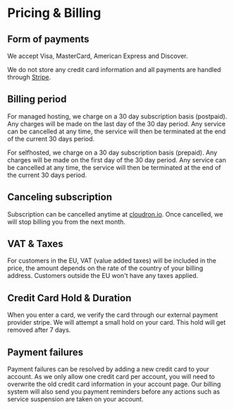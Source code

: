 # Pricing & Billing

## Form of payments

We accept Visa, MasterCard, American Express and Discover.

We do not store any credit card information and all payments are handled through [Stripe](https://stripe.com).

## Billing period

For managed hosting, we charge on a 30 day subscription basis (postpaid). Any charges will be made on the last day
of the 30 day period. Any service can be cancelled at any time, the service will then
be terminated at the end of the current 30 days period.

For selfhosted, we charge on a 30 day subscription basis (prepaid). Any charges will be made on the first day
of the 30 day period. Any service can be cancelled at any time, the service will then
be terminated at the end of the current 30 days period.

## Canceling subscription

Subscription can be cancelled anytime at [cloudron.io](https://cloudron.io/console.html#/login). Once cancelled,
we will stop billing you from the next month.

## VAT & Taxes

For customers in the EU, VAT (value added taxes) will be included in the price, the amount depends on the rate
of the country of your billing address. Customers outside the EU won't have any taxes applied.

## Credit Card Hold & Duration

When you enter a card, we verify the card through our external payment provider stripe.
We will attempt a small hold on your card. This hold will get removed after 7 days.

## Payment failures

Payment failures can be resolved by adding a new credit card to your account. As we only allow one
credit card per account, you will need to overwrite the old credit card information in your
account page. Our billing system will also send you payment reminders before any actions such
as service suspension are taken on your account.

